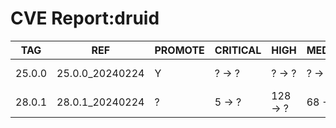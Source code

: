 # CVE Report:druid
|  TAG   |       REF       | PROMOTE | CRITICAL |   HIGH   | MEDIUM  |   LOW   | UNKNOWN |
|--------|-----------------|---------|----------|----------|---------|---------|---------|
| 25.0.0 | 25.0.0_20240224 | Y       | ? -> ?   | ? -> ?   | ? -> ?  | ? -> ?  | ? -> ?  |
| 28.0.1 | 28.0.1_20240224 | ?       | 5 -> ?   | 128 -> ? | 68 -> ? | 29 -> ? | 0 -> ?  |
